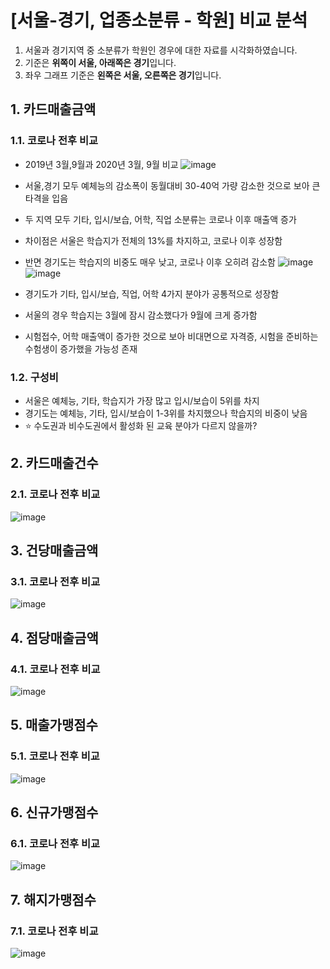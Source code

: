 # [서울-경기, 업종소분류 - 학원] 비교 분석
1. 서울과 경기지역 중 소분류가 학원인 경우에 대한 자료를 시각화하였습니다.
2. 기준은 **위쪽이 서울, 아래쪽은 경기**입니다.
3. 좌우 그래프 기준은 **왼쪽은 서울, 오른쪽은 경기**입니다.
## 1. 카드매출금액
### 1.1. 코로나 전후 비교
- 2019년 3월,9월과 2020년 3월, 9월 비교
![image](https://user-images.githubusercontent.com/44918665/128435799-ff536708-4afe-443e-8fac-58fc6cbc1599.png)

- 서울,경기 모두 예체능의 감소폭이 동월대비 30-40억 가량 감소한 것으로 보아 큰 타격을 입음
- 두 지역 모두 기타, 입시/보습, 어학, 직업 소분류는 코로나 이후 매출액 증가
- 차이점은 서울은 학습지가 전체의 13%를 차지하고, 코로나 이후 성장함
- 반면 경기도는 학습지의 비중도 매우 낮고, 코로나 이후 오히려 감소함
![image](https://user-images.githubusercontent.com/44918665/128332214-a02bbef2-d9e9-4799-9135-bf273f935a86.png)
![image](https://user-images.githubusercontent.com/44918665/128332169-b5fe49ef-6199-44b4-b338-0298eb1f0a25.png)
- 경기도가 기타, 입시/보습, 직업, 어학 4가지 분야가 공통적으로 성장함
- 서울의 경우 학습지는 3월에 잠시 감소했다가 9월에 크게 증가함
- 시험접수, 어학 매출액이 증가한 것으로 보아 비대면으로 자격증, 시험을 준비하는 수험생이 증가했을 가능성 존재

### 1.2. 구성비
- 서울은 예체능, 기타, 학습지가 가장 많고 입시/보습이 5위를 차지
- 경기도는 예체능, 기타, 입시/보습이 1-3위를 차지했으나 학습지의 비중이 낮음
- ⭐ 수도권과 비수도권에서 활성화 된 교육 분야가 다르지 않을까?

## 2. 카드매출건수
### 2.1. 코로나 전후 비교
![image](https://user-images.githubusercontent.com/44918665/128436049-21609f6c-c05a-48c5-b40e-1951149213e9.png)


## 3. 건당매출금액
### 3.1. 코로나 전후 비교
![image](https://user-images.githubusercontent.com/44918665/128436070-7850da5d-2b69-4c42-ab0e-d95e3c9030fd.png)

## 4. 점당매출금액
### 4.1. 코로나 전후 비교
![image](https://user-images.githubusercontent.com/44918665/128436083-1373fb89-0712-4e13-b7d0-406338d27e81.png)

## 5. 매출가맹점수
### 5.1. 코로나 전후 비교
![image](https://user-images.githubusercontent.com/44918665/128436098-0adf30ed-fa96-4a83-8aac-69caca99d2f3.png)

## 6. 신규가맹점수
### 6.1. 코로나 전후 비교
![image](https://user-images.githubusercontent.com/44918665/128436112-43c7eb76-ef50-45b8-b01d-4b3736a4312e.png)

## 7. 해지가맹점수
### 7.1. 코로나 전후 비교
![image](https://user-images.githubusercontent.com/44918665/128436137-270f36f6-b08b-4fb6-926c-c928144dc9a9.png)

